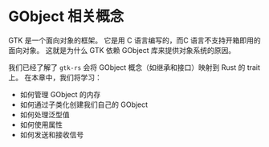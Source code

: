 # GObject 相关概念

GTK 是一个面向对象的框架。 它是用 C 语言编写的，而C 语言不支持开箱即用的面向对象。 这就是为什么 GTK 依赖 GObject 库来提供对象系统的原因。

我们已经了解了 `gtk-rs` 会将 GObject 概念（如继承和接口）映射到 Rust 的 trait 上。 在本章中，我们将学习：

- 如何管理 GObject 的内存
- 如何通过子类化创建我们自己的 GObject
- 如何处理泛型值
- 如何使用属性
- 如何发送和接收信号
